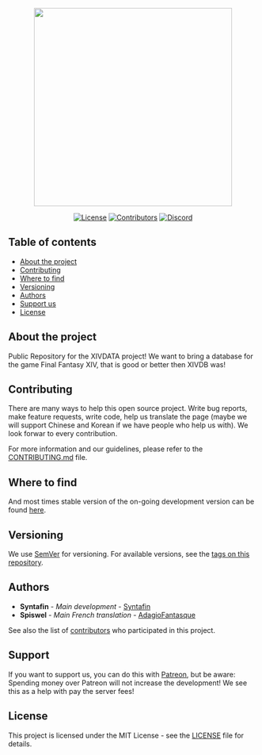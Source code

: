 <p align="center"><img src="https://de.xivdata.com/userdata/logo-sm.png" width="400"></p>

<p align="center">
<a href="https://github.com/xivdata/public/blob/master/LICENSE"><img src="https://img.shields.io/github/license/syntafin/xivdata?label=License&labelColor=30363D&color=2FBF50" alt="License"></a>
<a href="https://github.com/syntafin/xivdata/graphs/contributors"><img src="https://img.shields.io/github/contributors/syntafin/xivdata?label=Contributors&labelColor=30363D&color=2FBF50" alt="Contributors"></a>
<a href="https://discord.gg/R8KjJWE"><img src="https://img.shields.io/discord/532518284998737920?label=Discord&labelColor=30363D&color=2FBF50&logoColor=959DA5&logo=Discord" alt="Discord"></a>
</p>

## Table of contents

* [About the project](#about-the-project)
* [Contributing](#contributing)
* [Where to find](#where-to-find)
* [Versioning](#versioning)
* [Authors](#authors)
* [Support us](#support)
* [License](#license)

## About the project

Public Repository for the XIVDATA project! We want to bring a database for the game Final Fantasy XIV, that is good or better then XIVDB was!

## Contributing

There are many ways to help this open source project. Write bug reports, make feature requests, write code, help us translate the page (maybe we will support Chinese and Korean if we have people who help us with). We look forwar to every contribution.

For more information and our guidelines, please refer to the [CONTRIBUTING.md](CONTRIBUTING.md) file.

## Where to find

And most times stable version of the on-going development version can be found [here](https://dev.xivdata.com).

## Versioning

We use [SemVer](http://semver.org/) for versioning. For available versions, see the [tags on this repository](https://github.com/XIVDATA/public/tags). 

## Authors

* **Syntafin** - *Main development* - [Syntafin](https://github.com/syntafin)
* **Spiswel** - *Main French translation* - [AdagioFantasque](https://github.com/AdagioFantasque)

See also the list of [contributors](https://github.com/XIVDATA/public/graphs/contributors) who participated in this project.

## Support

If you want to support us, you can do this with [Patreon](https://patreon.com/syntafin), but be aware: Spending money over Patreon will not increase the development! We see this as a help with pay the server fees!

## License

This project is licensed under the MIT License - see the [LICENSE](LICENSE) file for details.

